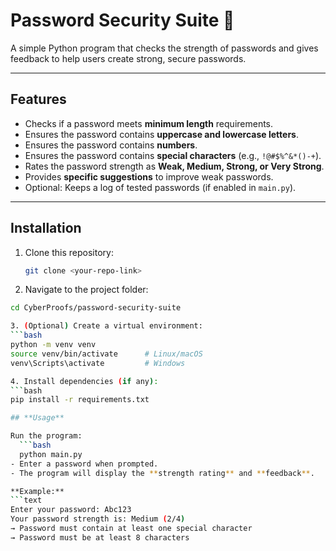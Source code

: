 # Password Security Suite 🔐

A simple Python program that checks the strength of passwords and gives feedback to help users create strong, secure passwords.  

---

## **Features**

- Checks if a password meets **minimum length** requirements.  
- Ensures the password contains **uppercase and lowercase letters**.  
- Ensures the password contains **numbers**.  
- Ensures the password contains **special characters** (e.g., `!@#$%^&*()-+`).  
- Rates the password strength as **Weak, Medium, Strong, or Very Strong**.  
- Provides **specific suggestions** to improve weak passwords.  
- Optional: Keeps a log of tested passwords (if enabled in `main.py`).  

---

## **Installation**

1. Clone this repository:  
   ```bash
   git clone <your-repo-link>

2. Navigate to the project folder:
  ```bash
  cd CyberProofs/password-security-suite

3. (Optional) Create a virtual environment:
  ```bash
  python -m venv venv
  source venv/bin/activate      # Linux/macOS
  venv\Scripts\activate         # Windows

4. Install dependencies (if any):
  ```bash
  pip install -r requirements.txt

## **Usage**

Run the program:
    ```bash
    python main.py
- Enter a password when prompted.  
- The program will display the **strength rating** and **feedback**.  

**Example:**
  ```text
  Enter your password: Abc123
  Your password strength is: Medium (2/4)
  → Password must contain at least one special character
  → Password must be at least 8 characters